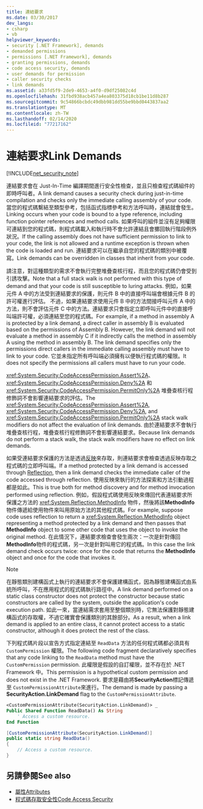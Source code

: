 ```yaml
---
title: 連結要求
ms.date: 03/30/2017
dev_langs:
- csharp
- vb
helpviewer_keywords:
- security [.NET Framework], demands
- demanded permissions
- permissions [.NET Framework], demands
- granting permissions, demands
- code access security, demands
- user demands for permission
- caller security checks
- link demands
ms.assetid: a33fd5f9-2de9-4653-a4f0-d9df25082c4d
ms.openlocfilehash: 31fbd938acb457a4ea803375d18cb1be11d8b287
ms.sourcegitcommit: 9c54866bcbdc49dbb981dd55be9bbd0443837aa2
ms.translationtype: MT
ms.contentlocale: zh-TW
ms.lasthandoff: 02/14/2020
ms.locfileid: "77217162"
---
```

# <a name="link-demands"></a><span data-ttu-id="2b723-102">連結要求</span><span class="sxs-lookup"><span data-stu-id="2b723-102">Link Demands</span></span>
[!INCLUDE[net_security_note](../../../includes/net-security-note-md.md)]  
  
 <span data-ttu-id="2b723-103">連結要求會在 Just-In-Time 編譯期間進行安全性檢查，並且只檢查程式碼組件的即時呼叫者。</span><span class="sxs-lookup"><span data-stu-id="2b723-103">A link demand causes a security check during just-in-time compilation and checks only the immediate calling assembly of your code.</span></span> <span data-ttu-id="2b723-104">當您的程式碼繫結至類型參考，包括函式指標參考和方法呼叫時，連結就會發生。</span><span class="sxs-lookup"><span data-stu-id="2b723-104">Linking occurs when your code is bound to a type reference, including function pointer references and method calls.</span></span> <span data-ttu-id="2b723-105">如果呼叫的組件並沒有足夠權限可連結到您的程式碼，則程式碼載入和執行時不會允許連結且會擲回執行階段例外狀況。</span><span class="sxs-lookup"><span data-stu-id="2b723-105">If the calling assembly does not have sufficient permission to link to your code, the link is not allowed and a runtime exception is thrown when the code is loaded and run.</span></span> <span data-ttu-id="2b723-106">連結要求可以在繼承自您的程式碼的類別中被覆寫。</span><span class="sxs-lookup"><span data-stu-id="2b723-106">Link demands can be overridden in classes that inherit from your code.</span></span>  
  
 <span data-ttu-id="2b723-107">請注意，對這種類型的需求不會執行完整堆疊查核行程，而且您的程式碼仍會受到引誘攻擊。</span><span class="sxs-lookup"><span data-stu-id="2b723-107">Note that a full stack walk is not performed with this type of demand and that your code is still susceptible to luring attacks.</span></span> <span data-ttu-id="2b723-108">例如，如果元件 A 中的方法受到連結要求的保護，則元件 B 中的直接呼叫端會根據元件 B 的許可權進行評估。 不過，如果連結要求使用元件 B 中的方法間接呼叫元件 A 中的方法，則不會評估元件 C 中的方法。連結要求只會指定立即呼叫元件中的直接呼叫端許可權，必須連結至您的程式碼。</span><span class="sxs-lookup"><span data-stu-id="2b723-108">For example, if a method in assembly A is protected by a link demand, a direct caller in assembly B is evaluated based on the permissions of Assembly B.  However, the link demand will not evaluate a method in assembly C if it indirectly calls the method in assembly A using the method in assembly B. The link demand specifies only the permissions direct callers in the immediate calling assembly must have to link to your code.</span></span> <span data-ttu-id="2b723-109">它並未指定所有呼叫端必須擁有以便執行程式碼的權限。</span><span class="sxs-lookup"><span data-stu-id="2b723-109">It does not specify the permissions all callers must have to run your code.</span></span>  
  
 <span data-ttu-id="2b723-110"><xref:System.Security.CodeAccessPermission.Assert%2A>、<xref:System.Security.CodeAccessPermission.Deny%2A> 和 <xref:System.Security.CodeAccessPermission.PermitOnly%2A> 堆疊查核行程修飾詞不會影響連結要求的評估。</span><span class="sxs-lookup"><span data-stu-id="2b723-110">The <xref:System.Security.CodeAccessPermission.Assert%2A>, <xref:System.Security.CodeAccessPermission.Deny%2A>, and <xref:System.Security.CodeAccessPermission.PermitOnly%2A> stack walk modifiers do not affect the evaluation of link demands.</span></span>  <span data-ttu-id="2b723-111">由於連結要求不會執行堆疊查核行程，堆疊查核行程修飾詞不會影響連結要求。</span><span class="sxs-lookup"><span data-stu-id="2b723-111">Because link demands do not perform a stack walk, the stack walk modifiers have no effect on link demands.</span></span>  
  
 <span data-ttu-id="2b723-112">如果受連結要求保護的方法是透過[反映](../reflection-and-codedom/reflection.md)來存取，則連結要求會檢查透過反映存取之程式碼的立即呼叫端。</span><span class="sxs-lookup"><span data-stu-id="2b723-112">If a method protected by a link demand is accessed through [Reflection](../reflection-and-codedom/reflection.md), then a link demand checks the immediate caller of the code accessed through reflection.</span></span> <span data-ttu-id="2b723-113">使用反映來執行的方法探索和方法引動過程都是如此。</span><span class="sxs-lookup"><span data-stu-id="2b723-113">This is true both for method discovery and for method invocation performed using reflection.</span></span> <span data-ttu-id="2b723-114">例如，假設程式碼使用反映來傳回代表連結要求所保護之方法的 <xref:System.Reflection.MethodInfo> 物件，然後將該**MethodInfo**物件傳遞給使用物件來叫用原始方法的其他程式碼。</span><span class="sxs-lookup"><span data-stu-id="2b723-114">For example, suppose code uses reflection to return a <xref:System.Reflection.MethodInfo> object representing a method protected by a link demand and then passes that **MethodInfo** object to some other code that uses the object to invoke the original method.</span></span> <span data-ttu-id="2b723-115">在此情況下，連結要求檢查會發生兩次：一次是針對傳回**MethodInfo**物件的程式碼，另一次是針對叫用它的程式碼。</span><span class="sxs-lookup"><span data-stu-id="2b723-115">In this case the link demand check occurs twice: once for the code that returns the **MethodInfo** object and once for the code that invokes it.</span></span>  
  
> [!NOTE]
> <span data-ttu-id="2b723-116">在靜態類別建構函式上執行的連結要求不會保護建構函式，因為靜態建構函式由系統所呼叫，不在應用程式的程式碼執行路徑中。</span><span class="sxs-lookup"><span data-stu-id="2b723-116">A link demand performed on a static class constructor does not protect the constructor because static constructors are called by the system, outside the application's code execution path.</span></span> <span data-ttu-id="2b723-117">如此一來，當連結需求套用至整個類別時，它無法保護對靜態建構函式的存取權，不過它確實會保護類別的其餘部分。</span><span class="sxs-lookup"><span data-stu-id="2b723-117">As a result, when a link demand is applied to an entire class, it cannot protect access to a static constructor, although it does protect the rest of the class.</span></span>  
  
 <span data-ttu-id="2b723-118">下列程式碼片段以宣告方式指定連結至 `ReadData` 方法的任何程式碼都必須具有 `CustomPermission` 權限。</span><span class="sxs-lookup"><span data-stu-id="2b723-118">The following code fragment declaratively specifies that any code linking to the `ReadData` method must have the `CustomPermission` permission.</span></span> <span data-ttu-id="2b723-119">此權限是假設的自訂權限，並不存在於 .NET Framework 中。</span><span class="sxs-lookup"><span data-stu-id="2b723-119">This permission is a hypothetical custom permission and does not exist in the .NET Framework.</span></span> <span data-ttu-id="2b723-120">要求是藉由將**SecurityAction**標記傳遞至 `CustomPermissionAttribute`來進行。</span><span class="sxs-lookup"><span data-stu-id="2b723-120">The demand is made by passing a **SecurityAction.LinkDemand** flag to the `CustomPermissionAttribute`.</span></span>  
  
```vb  
<CustomPermissionAttribute(SecurityAction.LinkDemand)> _  
Public Shared Function ReadData() As String  
    ' Access a custom resource.  
End Function    
```  
  
```csharp  
[CustomPermissionAttribute(SecurityAction.LinkDemand)]  
public static string ReadData()  
{  
    // Access a custom resource.  
}  
```  
  
## <a name="see-also"></a><span data-ttu-id="2b723-121">另請參閱</span><span class="sxs-lookup"><span data-stu-id="2b723-121">See also</span></span>

- [<span data-ttu-id="2b723-122">屬性</span><span class="sxs-lookup"><span data-stu-id="2b723-122">Attributes</span></span>](../../standard/attributes/index.md)
- [<span data-ttu-id="2b723-123">程式碼存取安全性</span><span class="sxs-lookup"><span data-stu-id="2b723-123">Code Access Security</span></span>](code-access-security.md)
